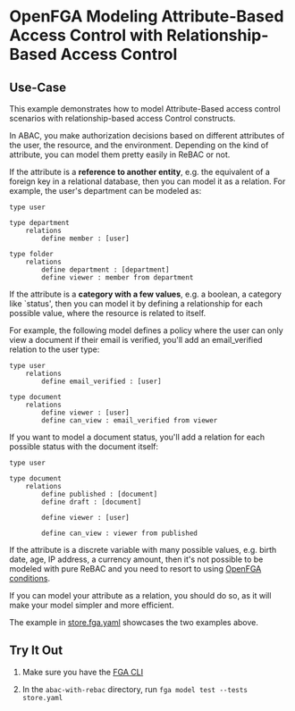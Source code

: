 # OpenFGA Modeling Attribute-Based Access Control with Relationship-Based Access Control

## Use-Case

This example demonstrates how to model Attribute-Based access control scenarios with relationship-based access Control constructs.

In ABAC, you make authorization decisions based on different attributes of the user, the resource, and the environment. Depending on the kind of attribute, you can model them pretty easily in ReBAC or not.

If the attribute is a **reference to another entity**, e.g. the equivalent of a foreign key in a relational database, then you can model it as a relation. For example, the user's department can be modeled as:

```
type user

type department
    relations
        define member : [user]

type folder
    relations
        define department : [department]
        define viewer : member from department
```

If the attribute is a **category with a few values**, e.g. a boolean, a category like `status', then you can model it by defining a relationship for each possible value, where the resource is related to itself.

For example, the following model defines a policy where the user can only view a document if their email is verified, you'll add an email_verified relation to the user type:

```
type user
    relations
        define email_verified : [user]
        
type document
    relations
        define viewer : [user]
        define can_view : email_verified from viewer
```

If you want to model a document status, you'll add a relation for each possible status with the document itself:

```
type user
        
type document
    relations
        define published : [document]
        define draft : [document]

        define viewer : [user]

        define can_view : viewer from published
```

If the attribute is a discrete variable with many possible values, e.g. birth date, age, IP address, a currency amount, then it's not possible to be modeled with pure ReBAC and you need to resort to using [OpenFGA conditions](https://openfga.dev/docs/modeling/conditions). 

If you can model your attribute as a relation, you should do so, as it will make your model simpler and more efficient.

The example in [store.fga.yaml](./store.fga.yaml) showcases the two examples above.

## Try It Out

1. Make sure you have the [FGA CLI](https://github.com/openfga/cli/?tab=readme-ov-file#installation)

2. In the `abac-with-rebac` directory, run `fga model test --tests store.yaml`


